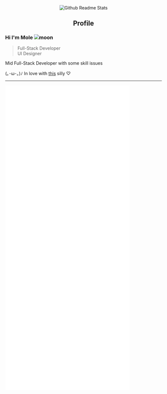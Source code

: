 <p align="center">
 <img width="100px" src="https://icon-library.com/images/moon-icon-png/moon-icon-png-4.jpg" align="center" alt="Github Readme Stats" />
 <h2 align="center">Profile</h2>
</p>

### Hi I'm Mole <img width="25px" src="https://icon-library.com/images/moon-icon-png/moon-icon-png-4.jpg" alt="moon"/>
> Full-Stack Developer<br>
> UI Designer<br>

<div>
 <p>
Mid Full-Stack Developer with some skill issues
 </p>
</div>

<p align="center">
</p>

(⁠｡⁠･⁠ω⁠･⁠｡⁠)⁠ﾉ In love with [this](https://github.com/RexiRexii) silly ♡

<hr>
<img align="center" src="/github-metrics.svg" alt="Metrics" width="400">
